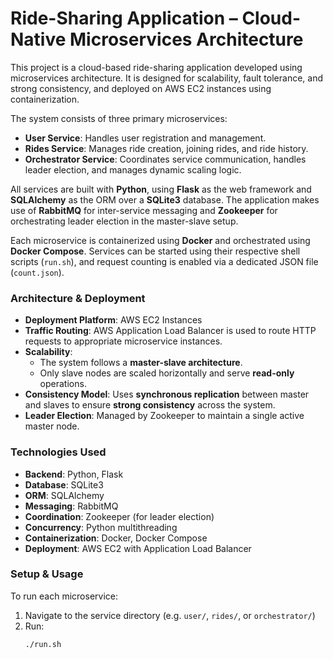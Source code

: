 # Ride-Sharing Application – Cloud-Native Microservices Architecture

This project is a cloud-based ride-sharing application developed using microservices architecture. It is designed for scalability, fault tolerance, and strong consistency, and deployed on AWS EC2 instances using containerization.

The system consists of three primary microservices:

- **User Service**: Handles user registration and management.
- **Rides Service**: Manages ride creation, joining rides, and ride history.
- **Orchestrator Service**: Coordinates service communication, handles leader election, and manages dynamic scaling logic.

All services are built with **Python**, using **Flask** as the web framework and **SQLAlchemy** as the ORM over a **SQLite3** database. The application makes use of **RabbitMQ** for inter-service messaging and **Zookeeper** for orchestrating leader election in the master-slave setup.

Each microservice is containerized using **Docker** and orchestrated using **Docker Compose**. Services can be started using their respective shell scripts (`run.sh`), and request counting is enabled via a dedicated JSON file (`count.json`).

### Architecture & Deployment

- **Deployment Platform**: AWS EC2 Instances
- **Traffic Routing**: AWS Application Load Balancer is used to route HTTP requests to appropriate microservice instances.
- **Scalability**: 
  - The system follows a **master-slave architecture**.
  - Only slave nodes are scaled horizontally and serve **read-only** operations.
- **Consistency Model**: Uses **synchronous replication** between master and slaves to ensure **strong consistency** across the system.
- **Leader Election**: Managed by Zookeeper to maintain a single active master node.

### Technologies Used

- **Backend**: Python, Flask
- **Database**: SQLite3
- **ORM**: SQLAlchemy
- **Messaging**: RabbitMQ
- **Coordination**: Zookeeper (for leader election)
- **Concurrency**: Python multithreading
- **Containerization**: Docker, Docker Compose
- **Deployment**: AWS EC2 with Application Load Balancer

### Setup & Usage

To run each microservice:

1. Navigate to the service directory (e.g. `user/`, `rides/`, or `orchestrator/`)
2. Run:
   ```bash
   ./run.sh


